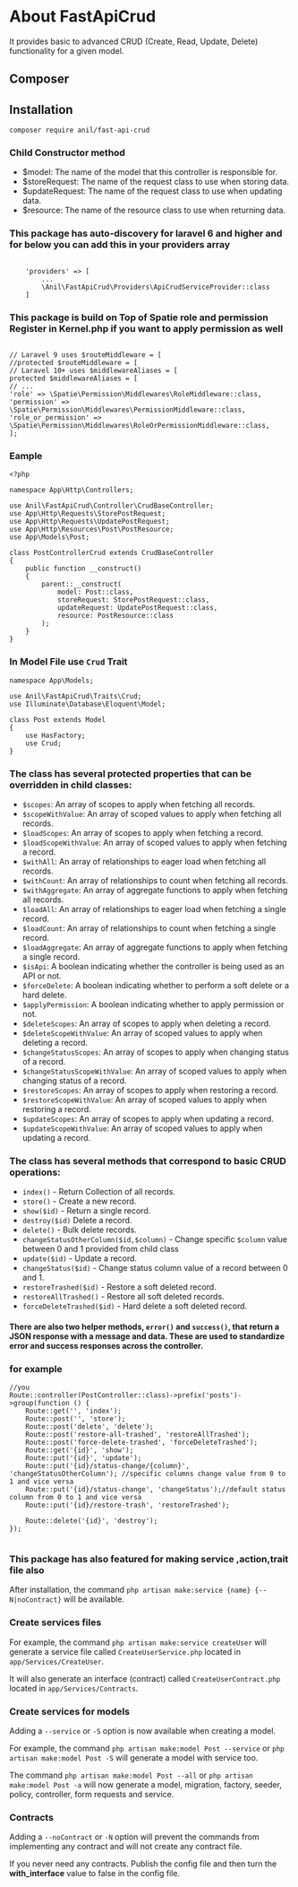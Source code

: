 # About FastApiCrud #

It provides basic to advanced CRUD (Create, Read, Update, Delete) functionality for a given model.

## Composer ##  

## Installation ##

```apacheconf
composer require anil/fast-api-crud
```
### Child Constructor method ####
* $model: The name of the model that this controller is responsible for.
* $storeRequest: The name of the request class to use when storing data.
* $updateRequest: The name of the request class to use when updating data.
* $resource: The name of the resource class to use when returning data.

### This package has auto-discovery for laravel 6 and higher and for below you can add this in your providers array  ###

```

    'providers' => [
        ...
        \Anil\FastApiCrud\Providers\ApiCrudServiceProvider::class
    ]
```


### This package is build on Top of Spatie role and permission Register in Kernel.php if you want to apply permission as well  ###

```angular2html

// Laravel 9 uses $routeMiddleware = [
//protected $routeMiddleware = [
// Laravel 10+ uses $middlewareAliases = [
protected $middlewareAliases = [
// ...
'role' => \Spatie\Permission\Middlewares\RoleMiddleware::class,
'permission' => \Spatie\Permission\Middlewares\PermissionMiddleware::class,
'role_or_permission' => \Spatie\Permission\Middlewares\RoleOrPermissionMiddleware::class,
];

```

### Eample  ###

```apacheconf
<?php

namespace App\Http\Controllers;

use Anil\FastApiCrud\Controller\CrudBaseController;
use App\Http\Requests\StorePostRequest;
use App\Http\Requests\UpdatePostRequest;
use App\Http\Resources\Post\PostResource;
use App\Models\Post;

class PostControllerCrud extends CrudBaseController
{
    public function __construct()
    {
        parent::__construct(
            model: Post::class,
            storeRequest: StorePostRequest::class,
            updateRequest: UpdatePostRequest::class,
            resource: PostResource::class
        );
    }
}

```

### In Model File  use ```Crud``` Trait  ###

```angular2html
namespace App\Models;

use Anil\FastApiCrud\Traits\Crud;
use Illuminate\Database\Eloquent\Model;

class Post extends Model
{
    use HasFactory;
    use Crud;
}   

```

### The class has several protected properties that can be overridden in child classes: ###


* ```$scopes```: An array of scopes to apply when fetching all records.
* ```$scopeWithValue```: An array of scoped values to apply when fetching all records.
* ```$loadScopes```: An array of scopes to apply when fetching a record.
* ```$loadScopeWithValue```: An array of scoped values to apply when fetching a record.
* ```$withAll```: An array of relationships to eager load when fetching all records.
* ```$withCount```: An array of relationships to count when fetching all records.
* ```$withAggregate```: An array of aggregate functions to apply when fetching all records.
* ```$loadAll```: An array of relationships to eager load when fetching a single record.
* ```$loadCount```: An array of relationships to count when fetching a single record.
* ```$loadAggregate```: An array of aggregate functions to apply when fetching a single record.
* ```$isApi```: A boolean indicating whether the controller is being used as an API or not.
* ```$forceDelete```: A boolean indicating whether to perform a soft delete or a hard delete.
* ```$applyPermission```: A boolean indicating whether to apply permission or not.
* ```$deleteScopes```: An array of scopes to apply when deleting a record.
* ```$deleteScopeWithValue```: An array of scoped values to apply when deleting a record.
* ```$changeStatusScopes```: An array of scopes to apply when changing status of a record.
* ```$changeStatusScopeWithValue```: An array of scoped values to apply when changing status of a record.
* ```$restoreScopes```: An array of scopes to apply when restoring a record.
* ```$restoreScopeWithValue```: An array of scoped values to apply when restoring a record.
* ```$updateScopes```: An array of scopes to apply when updating a record.
* ```$updateScopeWithValue```: An array of scoped values to apply when updating a record.

### The class has several methods that correspond to basic CRUD operations: ###

 

* ```index()``` - Return Collection of all records.
* ```store()``` - Create a new record.
* ```show($id)``` - Return a single record.
* ```destroy($id)``` Delete a record.
* ```delete()``` - Bulk delete records.
* ```changeStatusOtherColumn($id,$column)``` - Change specific ```$column``` value between 0 and 1 provided from child class
* ```update($id)``` - Update a record.
* ```changeStatus($id)``` - Change status column value of a record between 0 and 1.
* ```restoreTrashed($id)``` - Restore a soft deleted record.
* ```restoreAllTrashed()``` - Restore all soft deleted records.
* ```forceDeleteTrashed($id)``` - Hard delete a soft deleted record.


#### There are also two helper methods, ```error()``` and ```success()```, that return a JSON response with a message and data. These are used to standardize error and success responses across the controller. ####

### for example  ###
```angular2html
//you 
Route::controller(PostController::class)->prefix('posts')->group(function () {
    Route::get('', 'index');
    Route::post('', 'store');
    Route::post('delete', 'delete');
    Route::post('restore-all-trashed', 'restoreAllTrashed');
    Route::post('force-delete-trashed', 'forceDeleteTrashed');
    Route::get('{id}', 'show');
    Route::put('{id}', 'update');
    Route::put('{id}/status-change/{column}', 'changeStatusOtherColumn'); //specific columns change value from 0 to 1 and vice versa
    Route::put('{id}/status-change', 'changeStatus');//default status column from 0 to 1 and vice versa
    Route::put('{id}/restore-trash', 'restoreTrashed');

    Route::delete('{id}', 'destroy');
});
    
```
    
### This package has also featured for making service ,action,trait file also  ###
After installation, the command `php artisan make:service {name} {--N|noContract}` will be available.

### Create services files

For example, the command `php artisan make:service createUser` will generate a service file called `CreateUserService.php` located in `app/Services/CreateUser`.

It will also generate an interface (contract) called `CreateUserContract.php` located in `app/Services/Contracts`.

### Create services for models

Adding a ```--service``` or ```-S``` option is now available when creating a model.

For example, the command `php artisan make:model Post --service` or `php artisan make:model Post -S` will generate a model with service too.

The command `php artisan make:model Post --all` or `php artisan make:model Post -a` will now generate a model, migration, factory, seeder, policy, controller, form requests and service.

### Contracts

Adding a ```--noContract``` or ```-N``` option will prevent the commands from implementing any contract and will not create any contract file.

If you never need any contracts. Publish the config file and then turn the **with_interface** value to false in the config file.

